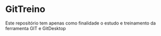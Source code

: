 # GitTreino
 Este repositório tem apenas como finalidade o estudo e treinamento da ferramenta GIT e GitDesktop
